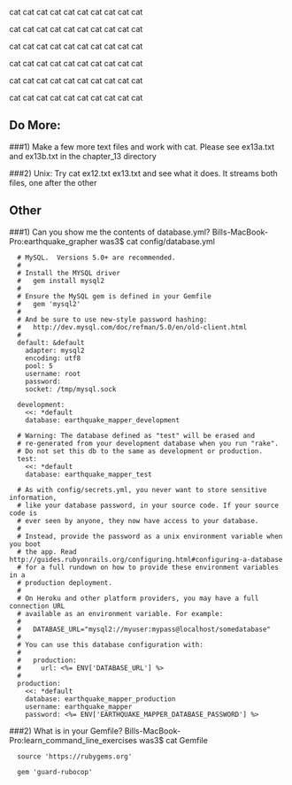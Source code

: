 cat cat cat cat cat cat cat cat cat cat

cat cat cat cat cat cat cat cat cat cat

cat cat cat cat cat cat cat cat cat cat
 
cat cat cat cat cat cat cat cat cat cat

cat cat cat cat cat cat cat cat cat cat

cat cat cat cat cat cat cat cat cat cat


Do More:
--------

###1) Make a few more text files and work with cat.
    Please see ex13a.txt and ex13b.txt in the chapter_13 directory

###2) Unix: Try cat ex12.txt ex13.txt and see what it does.
    It streams both files, one after the other

Other
-----

###1) Can you show me the contents of database.yml?
      Bills-MacBook-Pro:earthquake_grapher was3$ cat config/database.yml
      
      # MySQL.  Versions 5.0+ are recommended.
      #
      # Install the MYSQL driver
      #   gem install mysql2
      #
      # Ensure the MySQL gem is defined in your Gemfile
      #   gem 'mysql2'
      #
      # And be sure to use new-style password hashing:
      #   http://dev.mysql.com/doc/refman/5.0/en/old-client.html
      #
      default: &default
        adapter: mysql2
        encoding: utf8
        pool: 5
        username: root
        password:
        socket: /tmp/mysql.sock
      
      development:
        <<: *default
        database: earthquake_mapper_development
      
      # Warning: The database defined as "test" will be erased and
      # re-generated from your development database when you run "rake".
      # Do not set this db to the same as development or production.
      test:
        <<: *default
        database: earthquake_mapper_test
      
      # As with config/secrets.yml, you never want to store sensitive information,
      # like your database password, in your source code. If your source code is
      # ever seen by anyone, they now have access to your database.
      #
      # Instead, provide the password as a unix environment variable when you boot
      # the app. Read http://guides.rubyonrails.org/configuring.html#configuring-a-database
      # for a full rundown on how to provide these environment variables in a
      # production deployment.
      #
      # On Heroku and other platform providers, you may have a full connection URL
      # available as an environment variable. For example:
      #
      #   DATABASE_URL="mysql2://myuser:mypass@localhost/somedatabase"
      #
      # You can use this database configuration with:
      #
      #   production:
      #     url: <%= ENV['DATABASE_URL'] %>
      #
      production:
        <<: *default
        database: earthquake_mapper_production
        username: earthquake_mapper
        password: <%= ENV['EARTHQUAKE_MAPPER_DATABASE_PASSWORD'] %>

###2) What is in your Gemfile?
      Bills-MacBook-Pro:learn_command_line_exercises was3$ cat Gemfile
      
      source 'https://rubygems.org'
      
      gem 'guard-rubocop'
